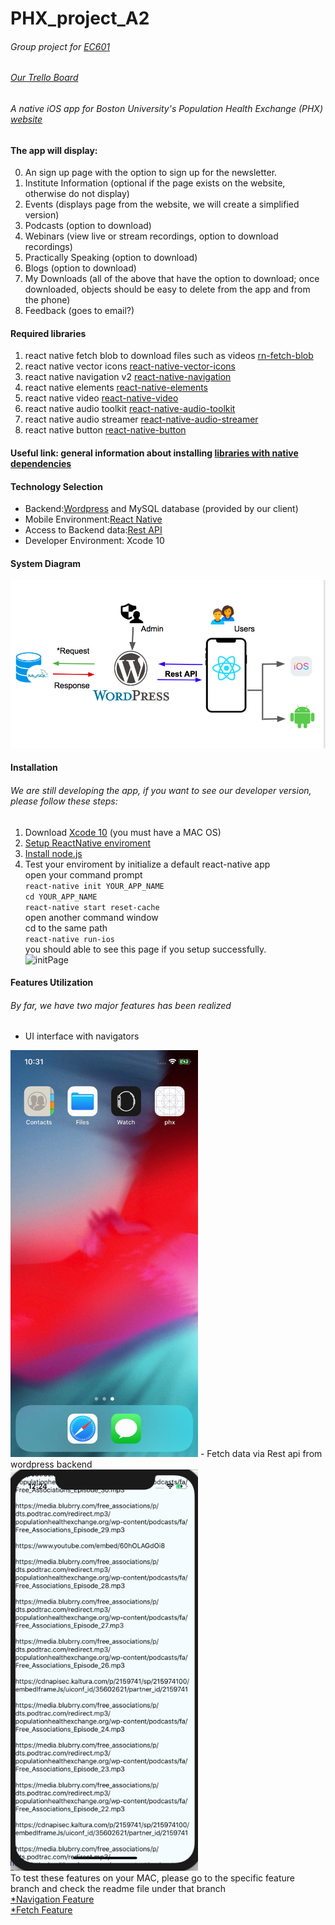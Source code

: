 PHX_project_A2
=
###### Group project for [EC601](https://www.bu.edu/academics/eng/courses/eng-ec-601/)
###### [Our Trello Board](https://trello.com/b/Pe9N73kv/phx-projectboard)
###### A native iOS app for Boston University's Population Health Exchange (PHX) [website](https://populationhealthexchange.org/) 

#### The app will display:
0. An sign up page with the option to sign up for the newsletter.
1. Institute Information (optional if the page exists on the website, otherwise do not display)
2. Events (displays page from the website, we will create a simplified version)
3. Podcasts (option to download)
4. Webinars (view live or stream recordings, option to download recordings)
5. Practically Speaking (option to download)
6. Blogs (option to download)
7. My Downloads (all of the above that have the option to download; once downloaded, objects should be easy to delete from the app and from the phone)
8. Feedback (goes to email?)

#### Required libraries

1. react native fetch blob to download files such as videos [rn-fetch-blob](https://github.com/joltup/rn-fetch-blob)
2. react native vector icons [react-native-vector-icons](https://github.com/oblador/react-native-vector-icons)
3. react native navigation v2 [react-native-navigation](https://github.com/wix/react-native-navigation)
4. react native elements [react-native-elements](https://react-native-training.github.io/react-native-elements)
5. react native video [react-native-video](https://www.npmjs.com/package/react-native-video)
6. react native audio toolkit [react-native-audio-toolkit](https://github.com/futurice/react-native-audio-toolkit)
7. react native audio streamer [react-native-audio-streamer](https://github.com/indiecastfm/react-native-audio-streamer)
8. react native button [react-native-button](https://github.com/ide/react-native-button)

#### Useful link: general information about installing [libraries with native dependencies](http://facebook.github.io/react-native/docs/linking-libraries-ios.html#content)


#### Technology Selection
- Backend:[Wordpress](https://wordpress.com) and MySQL database (provided by our client)
- Mobile Environment:[React Native](https://facebook.github.io/react-native/)
- Access to Backend data:[Rest API](https://www.restapitutorial.com/)
- Developer Environment: Xcode 10

#### System Diagram
![System Diagram](https://raw.githubusercontent.com/Zoe3542188/PHX_project_A2/Yanling/assets/SD_PHX.PNG)

#### Installation
###### We are still developing the app, if you want to see our developer version, please follow these steps:
1. Download [Xcode 10](https://itunes.apple.com/us/app/xcode/id497799835?mt=12) (you must have a MAC OS)
2. [Setup ReactNative enviroment](https://facebook.github.io/react-native/docs/getting-started)
3. [Install node.js](https://nodejs.org)
4. Test your enviroment by initialize a default react-native app</br>
open your command prompt</br>
`react-native init YOUR_APP_NAME`</br>
`cd YOUR_APP_NAME`</br>
`react-native start reset-cache`</br>
open another command window</br>
cd to the same path</br>
`react-native run-ios`</br>
you should able to see this page if you setup successfully.</br>
![initPage](https://facebook.github.io/react-native/docs/assets/GettingStartediOSSuccess.png)

#### Features Utilization
###### By far, we have two major features has been realized 
- UI interface with navigators</br>
<img src="https://github.com/Zoe3542188/PHX_project_A2/blob/master/assets/demo.gif" width="300">
- Fetch data via Rest api from wordpress backend</br>
<img src="https://github.com/Zoe3542188/PHX_project_A2/blob/Yanling/assets/wp-json.PNG" width="300"></br>
To test these features on your MAC, please go to the specific feature branch and check the readme file under that branch</br>
<a href="https://github.com/Zoe3542188/PHX_project_A2/tree/Feature_Navigation">*Navigation Feature</a></br>
<a href="https://github.com/Zoe3542188/PHX_project_A2/tree/Feature_Fetch">*Fetch Feature</a>
